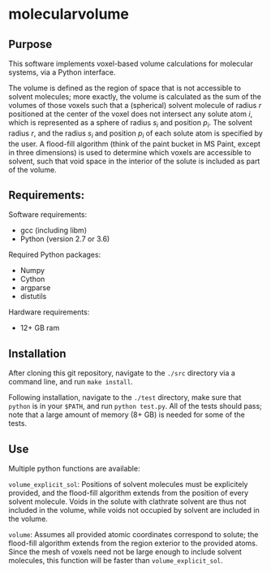 # molecularvolume

## Purpose
This software implements voxel-based volume calculations for molecular systems,
via a Python interface.

The volume is defined as the region of space that is not accessible to solvent 
molecules; more exactly, the volume is calculated as the sum of the volumes of
those voxels such that a (spherical) solvent molecule of radius *r* positioned
at the center of the voxel does not intersect any solute atom *i*, which is
represented as a sphere of radius *s<sub>i</sub>* and position *p<sub>i</sub>*. 
The solvent radius *r*, and the radius *s<sub>i</sub>* and position 
*p<sub>i</sub>* of each solute atom is specified by the user. A flood-fill 
algorithm (think of the paint bucket in MS Paint, except in three dimensions) 
is used to determine which voxels are accessible to solvent, such that void 
space in the interior of the solute is included as part of the volume.


## Requirements: 
Software requirements:
* gcc (including libm)
* Python (version 2.7 or 3.6)

Required Python packages:
* Numpy 
* Cython
* argparse
* distutils

Hardware requirements:
* 12+ GB ram

## Installation
After cloning this git repository, navigate to the `./src` directory via a
command line, and run `make install`.

Following installation, navigate to the `./test` directory, make sure that
`python` is in your `$PATH`, and run `python test.py`.  All of the tests should
pass; note that a large amount of memory (8+ GB) is needed for some of the tests.

## Use

Multiple python functions are available:

`volume_explicit_sol`: Positions of solvent molecules must be explicitely 
provided, and the flood-fill algorithm extends from the position of every
solvent molecule.  Voids in the solute with clathrate solvent are thus not
included in the volume, while voids not occupied by solvent are included in the
volume.

`volume`: Assumes all provided atomic coordinates correspond to solute; the 
flood-fill algorithm extends from the region exterior to the provided atoms.
Since the mesh of voxels need not be large enough to include solvent molecules,
this function will be faster than `volume_explicit_sol`.
